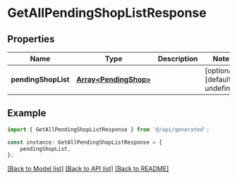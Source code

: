 # GetAllPendingShopListResponse


## Properties

Name | Type | Description | Notes
------------ | ------------- | ------------- | -------------
**pendingShopList** | [**Array&lt;PendingShop&gt;**](PendingShop.md) |  | [optional] [default to undefined]

## Example

```typescript
import { GetAllPendingShopListResponse } from '@/api/generated';

const instance: GetAllPendingShopListResponse = {
    pendingShopList,
};
```

[[Back to Model list]](../README.md#documentation-for-models) [[Back to API list]](../README.md#documentation-for-api-endpoints) [[Back to README]](../README.md)
